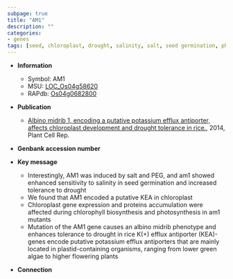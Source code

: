 ```yaml
---
subpage: true
title: "AM1"
description: ""
categories:
- genes
tags: [seed, chloroplast, drought, salinity, salt, seed germination, photosynthesis, tolerance, potassium]
---
```


* **Information**  
    + Symbol: AM1  
    + MSU: [LOC_Os04g58620](http://rice.plantbiology.msu.edu/cgi-bin/ORF_infopage.cgi?orf=LOC_Os04g58620)  
    + RAPdb: [Os04g0682800](http://rapdb.dna.affrc.go.jp/viewer/gbrowse_details/irgsp1?name=Os04g0682800)  

* **Publication**  
    + [Albino midrib 1, encoding a putative potassium efflux antiporter, affects chloroplast development and drought tolerance in rice.](http://www.ncbi.nlm.nih.gov/pubmed?term=Albino+midrib+1,+encoding+a+putative+potassium+efflux+antiporter,+affects+chloroplast+development+and+drought+tolerance+in+rice.%5BTitle%5D), 2014, Plant Cell Rep.

* **Genbank accession number**  

* **Key message**  
    + Interestingly, AM1 was induced by salt and PEG, and am1 showed enhanced sensitivity to salinity in seed germination and increased tolerance to drought
    + We found that AM1 encoded a putative KEA in chloroplast
    + Chloroplast gene expression and proteins accumulation were affected during chlorophyll biosynthesis and photosynthesis in am1 mutants
    + Mutation of the AM1 gene causes an albino midrib phenotype and enhances tolerance to drought in rice K(+) efflux antiporter (KEA)- genes encode putative potassium efflux antiporters that are mainly located in plastid-containing organisms, ranging from lower green algae to higher flowering plants

* **Connection**  



